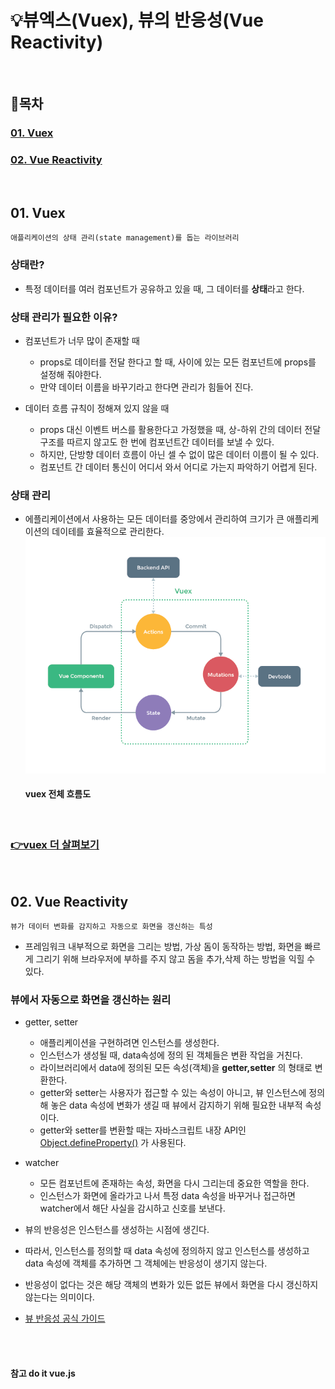 # 💡뷰엑스(Vuex), 뷰의 반응성(Vue Reactivity)

<br>

## 📝목차 
### [01. Vuex](#01-Vuex)

### [02. Vue Reactivity](#02-Vue-Reactivity)

<br>

## 01. Vuex
    애플리케이션의 상태 관리(state management)를 돕는 라이브러리

### 상태란? 
  - 특정 데이터를 여러 컴포넌트가 공유하고 있을 때, 그 데이터를 **상태**라고 한다.

### 상태 관리가 필요한 이유? 
- 컴포넌트가 너무 많이 존재할 때 

  - props로 데이터를 전달 한다고 할 때, 사이에 있는 모든 컴포넌트에 props를 설정해 줘야한다.
  - 만약 데이터 이름을 바꾸기라고 한다면 관리가 힘들어 진다.

- 데이터 흐름 규칙이 정해져 있지 않을 때   

  - props 대신 이벤트 버스를 활용한다고 가정했을 때, 상-하위 간의 데이터 전달 구조를 따르지 않고도 한 번에 컴포넌트간 데이터를 보낼 수 있다.
  - 하지만, 단방향 데이터 흐름이 아닌 셀 수 없이 많은 데이터 이름이 될 수 있다. 
  - 컴포넌트 간 데이터 통신이 어디서 와서 어디로 가는지 파악하기 어렵게 된다.

### 상태 관리
- 에플리케이션에서 사용하는 모든 데이터를 중앙에서 관리하여 크기가 큰 애플리케이션의 데이테를 효율적으로 관리한다. 
  ![image](img/vuex-diagram.png) 
  #### vuex 전체 흐름도

<br> 

### [👉vuex 더 살펴보기](https://github.com/ahn-sujin/vuex-test/blob/master/README.md)  

<br>

## 02. Vue Reactivity
    뷰가 데이터 변화를 감지하고 자동으로 화면을 갱신하는 특성

- 프레임워크 내부적으로 화면을 그리는 방법, 가상 돔이 동작하는 방법, 화면을 빠르게 그리기 위해 브라우저에 부하를 주지 않고 돔을 추가,삭제 하는 방법을 익힐 수 있다.

### 뷰에서 자동으로 화면을 갱신하는 원리
- getter, setter
  - 애플리케이션을 구현하려면 인스턴스를 생성한다.
  - 인스턴스가 생성될 때, data속성에 정의 된 객체들은 변환 작업을 거친다.
  - 라이브러리에서 data에 정의된 모든 속성(객체)을 **getter,setter** 의 형태로 변환한다. 
  - getter와 setter는 사용자가 접근할 수 있는 속성이 아니고, 뷰 인스턴스에 정의해 놓은 data 속성에 변화가 생길 때 뷰에서 감지하기 위해 필요한 내부적 속성이다.
  - getter와 setter를 변환할 때는 자바스크립트 내장 API인 [Object.defineProperty()](https://developer.mozilla.org/ko/docs/Web/JavaScript/Reference/Global_Objects/Object/defineProperty) 가 사용된다.   

- watcher
  - 모든 컴포넌트에 존재하는 속성, 화면을 다시 그리는데 중요한 역할을 한다.
  - 인스턴스가 화면에 올라가고 나서 특정 data 속성을 바꾸거나 접근하면 watcher에서 해단 사실을 감시하고 신호를 보낸다.

- 뷰의 반응성은 인스턴스를 생성하는 시점에 생긴다. 
- 따라서, 인스턴스를 정의할 때 data 속성에 정의하지 않고 인스턴스를 생성하고 data 속성에 객체를 추가하면 그 객체에는 반응성이 생기지 않는다. 
- 반응성이 없다는 것은 해당 객체의 변화가 있든 없든 뷰에서 화면을 다시 갱신하지 않는다는 의미이다. 
- [뷰 반응성 공식 가이드](https://kr.vuejs.org/v2/guide/reactivity.html)

<br><br>
						  
#### 참고 do it vue.js
